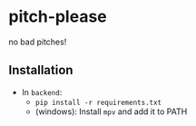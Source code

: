 # pitch-please
no bad pitches!

## Installation
- In `backend`:
    - `pip install -r requirements.txt`
    - (windows): Install `mpv` and add it to PATH
